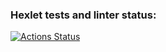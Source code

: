 ### Hexlet tests and linter status:
[![Actions Status](https://github.com/shaolanx/frontend-project-11/workflows/hexlet-check/badge.svg)](https://github.com/shaolanx/frontend-project-11/actions)
